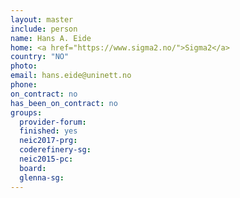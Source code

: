```yaml
---
layout: master
include: person
name: Hans A. Eide
home: <a href="https://www.sigma2.no/">Sigma2</a>
country: "NO"
photo:
email: hans.eide@uninett.no
phone:
on_contract: no
has_been_on_contract: no
groups:
  provider-forum:
  finished: yes
  neic2017-prg:
  coderefinery-sg:
  neic2015-pc:
  board:
  glenna-sg:
---
```

